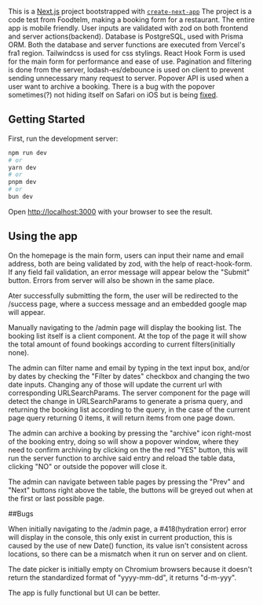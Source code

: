 This is a [Next.js](https://nextjs.org) project bootstrapped with [`create-next-app`](https://nextjs.org/docs/app/api-reference/cli/create-next-app)
The project is a code test from Foodtelm, making a booking form for a restaurant. The entire app is mobile friendly.
User inputs are validated with zod on both frontend and server actions(backend).
Database is PostgreSQL, used with Prisma ORM.
Both the database and server functions are executed from Vercel's fra1 region.
Tailwindcss is used for css stylings.
React Hook Form is used for the main form for performance and ease of use.
Pagination and filtering is done from the server, lodash-es/debounce is used on client to prevent sending unnecessary many request to server.
Popover API is used when a user want to archive a booking. There is a bug with the popover sometimes(?) not hiding itself on Safari on iOS
but is being [fixed](https://bugs.webkit.org/show_bug.cgi?id=267688).

## Getting Started

First, run the development server:

```bash
npm run dev
# or
yarn dev
# or
pnpm dev
# or
bun dev
```

Open [http://localhost:3000](http://localhost:3000) with your browser to see the result.

## Using the app

On the homepage is the main form, users can input their name and email address, both are being validated by zod, with the help of react-hook-form. If any field fail validation, an error message will appear below the "Submit" button. Errors from server will also be shown in the same place.

Ater successfully submitting the form, the user will be redirected to the /success page, where a success message and an embedded google map will appear.

Manually navigating to the /admin page will display the booking list. The booking list itself is a client component. At the top of the page it will show the total amount of found bookings according to current filters(initially none).

The admin can filter name and email by typing in the text input box, and/or by dates by checking the "Filter by dates" checkbox and changing the two date inputs. Changing any of those will update the current url with corresponding URLSearchParams. The server component for the page will detect the change in URLSearchParams to generate a prisma query, and returning the booking list according to the query, in the case of the current page query returning 0 items, it will return items from one page down.

The admin can archive a booking by pressing the "archive" icon right-most of the booking entry, doing so will show a popover window, where they need to confirm archiving by clicking on the the red "YES" button, this will run the server function to archive said entry and reload the table data, clicking "NO" or outside the popover will close it.

The admin can navigate between table pages by pressing the "Prev" and "Next" buttons right above the table, the buttons will be greyed out when at the first or last possible page.

##Bugs

When initially navigating to the /admin page, a #418(hydration error) error will display in the console, this only exist in current production, this is caused by the use of new Date() function, its value isn't consistent across locations, so there can be a mismatch when it run on server and on client.

The date picker is initially empty on Chromium browsers because it doesn't return the standardized format of "yyyy-mm-dd", it returns "d-m-yyy".

The app is fully functional but UI can be better.
